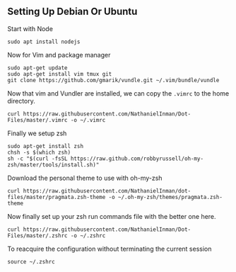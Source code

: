 ## Setting Up Debian Or Ubuntu
Start with Node
```
sudo apt install nodejs
```
Now for Vim and package manager
```
sudo apt-get update
sudo apt-get install vim tmux git
git clone https://github.com/gmarik/vundle.git ~/.vim/bundle/vundle
```
Now that vim and Vundler are installed, we can copy the `.vimrc` to the home directory.
```
curl https://raw.githubusercontent.com/NathanielInman/Dot-Files/master/.vimrc -o ~/.vimrc
```
Finally we setup zsh
```
sudo apt-get install zsh
chsh -s $(which zsh)
sh -c "$(curl -fsSL https://raw.github.com/robbyrussell/oh-my-zsh/master/tools/install.sh)"
```
Download the personal theme to use with oh-my-zsh
```
curl https://raw.githubusercontent.com/NathanielInman/dot-files/master/pragmata.zsh-theme -o ~/.oh-my-zsh/themes/pragmata.zsh-theme
```
Now finally set up your zsh run commands file with the better one here.
```
curl https://raw.githubusercontent.com/NathanielInman/Dot-Files/master/.zshrc -o ~/.zshrc
```
To reacquire the configuration without terminating the current session
```
source ~/.zshrc
```
